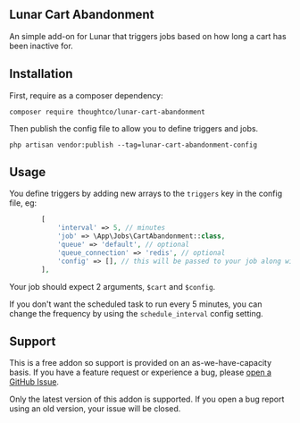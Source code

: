 ## Lunar Cart Abandonment

An simple add-on for Lunar that triggers jobs based on how long a cart has been inactive for.

## Installation

First, require as a composer dependency:

```
composer require thoughtco/lunar-cart-abandonment
```

Then publish the config file to allow you to define triggers and jobs.

```
php artisan vendor:publish --tag=lunar-cart-abandonment-config
```


## Usage

You define triggers by adding new arrays to the `triggers` key in the config file, eg:

```php
        [
            'interval' => 5, // minutes
            'job' => \App\Jobs\CartAbandonment::class,
            'queue' => 'default', // optional
            'queue_connection' => 'redis', // optional
            'config' => [], // this will be passed to your job along with the cart
        ],  
```

Your job should expect 2 arguments, `$cart` and `$config`.

If you don't want the scheduled task to run every 5 minutes, you can change the frequency by using the `schedule_interval` config setting.


## Support

This is a free addon so support is provided on an as-we-have-capacity basis. If you have a feature request or experience a bug, please [open a GitHub Issue](https://github.com/thoughtco/lunar-cart-abandonment/issues).

Only the latest version of this addon is supported. If you open a bug report using an old version, your issue will be closed.
